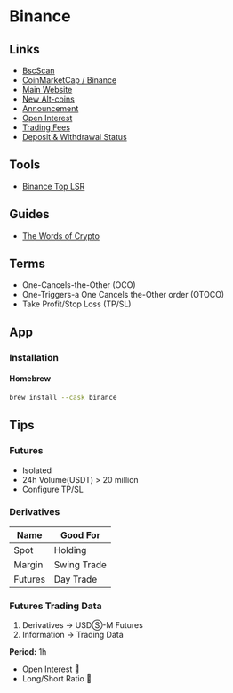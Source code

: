# Binance

<!--
https://www.glassdoor.com/Salary/Binance-Salaries-E1816824.htm

Jamais coloque uma ordem com stop uma proxima da outra, a Binance irá pegar a ordem de compra e depois fazer DCA
-->

## Links

- [BscScan](https://bscscan.com/)
- [CoinMarketCap / Binance](https://coinmarketcap.com/exchanges/binance/)
- [Main Website](https://www.binance.com)
- [New Alt-coins](https://www.binance.com/en/altcoins/new)
- [Announcement](https://www.binance.com/en/support/announcement)
- [Open Interest](https://www.binance.com/en/futures/funding-history/4)
- [Trading Fees](https://www.binance.com/en/fee/schedule)
- [Deposit & Withdrawal Status](https://www.binance.com/en/network)

## Tools

- [Binance Top LSR](https://toplsr.netlify.app/)

## Guides

- [The Words of Crypto](https://academy.binance.com/en/glossary)

## Terms

- One-Cancels-the-Other (OCO)
- One-Triggers-a One Cancels the-Other order (OTOCO)
- Take Profit/Stop Loss (TP/SL)

## App

### Installation

#### Homebrew

```sh
brew install --cask binance
```

## Tips

### Futures

- Isolated
- 24h Volume(USDT) > 20 million
- Configure TP/SL

### Derivatives

| Name    | Good For    |
| ------- | ----------- |
| Spot    | Holding     |
| Margin  | Swing Trade |
| Futures | Day Trade   |

### Futures Trading Data

1. Derivatives -> USDⓈ-M Futures
2. Information -> Trading Data

**Period:** 1h

- Open Interest 🔼
- Long/Short Ratio 🔽
